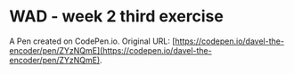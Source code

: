 # WAD - week 2  third exercise

A Pen created on CodePen.io. Original URL: [https://codepen.io/davel-the-encoder/pen/ZYzNQmE](https://codepen.io/davel-the-encoder/pen/ZYzNQmE).

